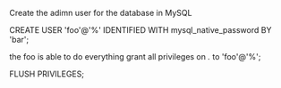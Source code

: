 Create the adimn user for the database in MySQL

CREATE USER 'foo'@'%' IDENTIFIED WITH mysql_native_password BY 'bar';

the foo is able to do everything
grant all privileges on *.* to 'foo'@'%';


FLUSH PRIVILEGES;
